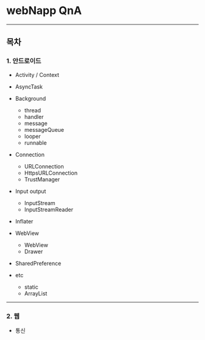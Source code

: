 # webNapp QnA

---
## 목차

### 1. 안드로이드

  - Activity / Context

  - AsyncTask
 
  - Background
    * thread
    * handler
    * message
    * messageQueue
    * looper
    * runnable
  
  - Connection
    * URLConnection
    * HttpsURLConnection
    * TrustManager

  - Input output
    * InputStream 
    * InputStreamReader
    
  - Inflater
    
  - WebView
    * WebView 
    * Drawer

  - SharedPreference
    
  - etc
    * static 
    * ArrayList<HashMap>
    
    
--- 

### 2. 웹

  - 통신

